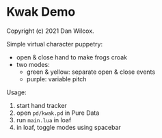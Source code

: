 Kwak Demo
==========

Copyright (c) 2021 Dan Wilcox.

Simple virtual character puppetry:
* open & close hand to make frogs croak
* two modes:
  - green & yellow: separate open & close events
  - purple: variable pitch

Usage:
1. start hand tracker
2. open `pd/kwak.pd` in Pure Data
3. run `main.lua` in loaf
4. in loaf, toggle modes using spacebar

